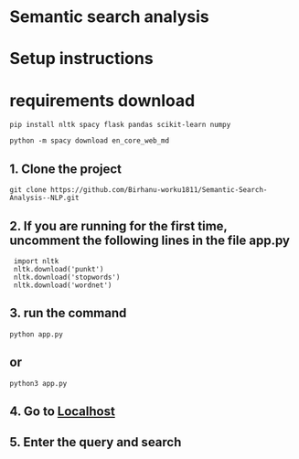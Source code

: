 # Semantic search analysis
# Setup instructions

# requirements download
```
pip install nltk spacy flask pandas scikit-learn numpy
```
```
python -m spacy download en_core_web_md
```
## 1. Clone the project
```
git clone https://github.com/Birhanu-worku1811/Semantic-Search-Analysis--NLP.git
```
## 2. If you are running for the first time, uncomment the following lines in the file app.py
```
 import nltk
 nltk.download('punkt')
 nltk.download('stopwords')
 nltk.download('wordnet')
 ```
## 3. run the command
```
python app.py
```
## or
```
python3 app.py 
``` 
## 4. Go to [Localhost](http://127.0.0.1:5000)

## 5. Enter the query and search